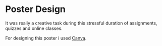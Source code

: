 #  Poster Design
It was really a creative task during this stressful duration of assignments, quizzes and online classes.

For designing this poster i used [Canva](https://www.canva.com/).
